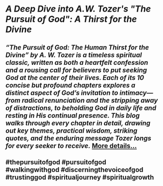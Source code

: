 # *A Deep Dive into A.W. Tozer's "The Pursuit of God": A Thirst for the Divine*
## *“The Pursuit of God: The Human Thirst for the Divine” by A. W. Tozer is a timeless spiritual classic, written as both a heartfelt confession and a rousing call for believers to put seeking God at the center of their lives. Each of its 10 concise but profound chapters explores a distinct aspect of God’s invitation to intimacy—from radical renunciation and the stripping away of distractions, to beholding God in daily life and resting in His continual presence. This blog walks through every chapter in detail, drawing out key themes, practical wisdom, striking quotes, and the enduring message Tozer longs for every seeker to receive.* [More details…](https://spiritualkhazaana.com/the-pursuit-of-god-a-thirst-for-the-divine/)
## #thepursuitofgod #pursuitofgod #walkingwithgod #discerningthevoiceofgod #trustinggod #spiritualjourney #spiritualgrowth
